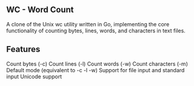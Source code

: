 ## WC - Word Count

A clone of the Unix wc utility written in Go, implementing the core functionality of counting bytes, lines, words, and characters in text files.

## Features

Count bytes (-c)
Count lines (-l)
Count words (-w)
Count characters (-m)
Default mode (equivalent to -c -l -w)
Support for file input and standard input
Unicode support
